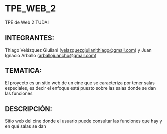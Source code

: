# TPE_WEB_2
TPE de Web 2 TUDAI
## INTEGRANTES: 
Thiago Velázquez Giuliani (velazquezgiulianithiago@gmail.com) y Juan Ignacio Arballo (arballojuancho@gmail.com)

## TEMÁTICA: 
El proyecto es un sitio web de un cine que se caracteriza por tener salas especiales, es decir el enfoque está puesto sobre las salas donde se dan las funciones

## DESCRIPCIÓN: 
Sitio web del cine donde el usuario puede consultar las funciones que hay y en qué salas se dan



